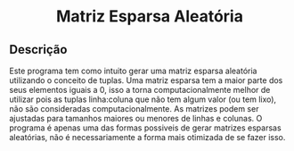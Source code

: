 <div align="center">
    <h1> Matriz Esparsa Aleatória </h1>
</div>

<div>
    <h2> Descrição </h2>
    <p3> Este programa tem como intuito gerar uma matriz esparsa aleatória utilizando o conceito de tuplas. Uma matriz esparsa tem a maior parte dos seus elementos iguais a 0, isso a torna computacionalmente melhor de utilizar pois as tuplas linha:coluna que não tem algum valor (ou tem lixo), não são consideradas computacionalmente. As matrizes podem ser ajustadas para tamanhos maiores ou menores de linhas e colunas. O programa é apenas uma das formas possiveis de gerar matrizes esparsas aleatórias, não é necessariamente a forma mais otimizada de se fazer isso.</p3>
</div><br><br>
